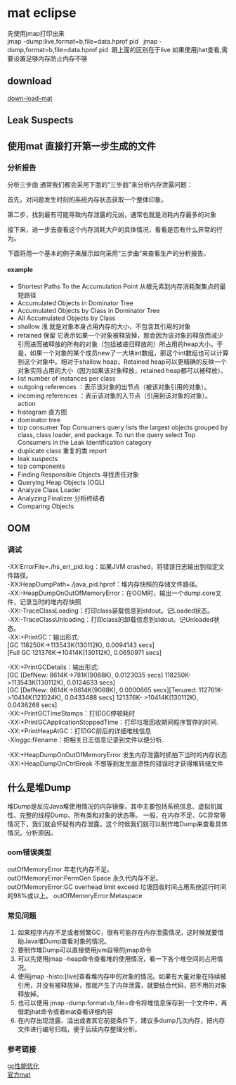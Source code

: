 # mat  eclipse
先使用jmap打印出来   
jmap -dump:live,format=b,file=data.hprof pid   
jmap -dump,format=b,file=data.hprof pid  跟上面的区别在于live
如果使用jhat查看,需要设置足够内存防止内存不够   
## download 
[down-load-mat](http://www.eclipse.org/mat/downloads.php)
##  Leak Suspects

## 使用mat 直接打开第一步生成的文件

### 分析报告
分析三步曲
通常我们都会采用下面的“三步曲”来分析内存泄露问题：

首先，对问题发生时刻的系统内存状态获取一个整体印象。

第二步，找到最有可能导致内存泄露的元凶，通常也就是消耗内存最多的对象

接下来，进一步去查看这个内存消耗大户的具体情况，看看是否有什么异常的行为。

下面将用一个基本的例子来展示如何采用“三步曲”来查看生产的分析报告。

#### example 
* Shortest Paths To the Accumulation Point  从根元素到内存消耗聚集点的最短路径
* Accumulated Objects in Dominator Tree
* Accumulated Objects by Class in Dominator Tree
* All Accumulated Objects by Class
* shallow 浅 就是对象本身占用内存的大小，不包含其引用的对象
* retained 保留 它表示如果一个对象被释放掉，那会因为该对象的释放而减少引用进而被释放的所有的对象（包括被递归释放的）所占用的heap大小。于是，如果一个对象的某个成员new了一大块int数组，那这个int数组也可以计算到这个对象中。相对于shallow heap，Retained heap可以更精确的反映一个对象实际占用的大小（因为如果该对象释放，retained heap都可以被释放）。
* list number of instances per class
* outgoing references ：表示该对象的出节点（被该对象引用的对象）。
* incoming references ：表示该对象的入节点（引用到该对象的对象）。
action
* histogram 直方图
* dominator tree  
* top consumer 
Top Consumers query lists the largest objects grouped by class, class loader, and package. To run the query select Top Consumers in the Leak Identification category 
* duplicate class 重复的类
report
* leak suspects
* top components
* Finding Responsible Objects 寻找责任对象
* Querying Heap Objects (OQL)  
* Analyze Class Loader
* Analyzing Finalizer 分析终结者
* Comparing Objects

##  OOM

### 调试
-XX:ErrorFile=./hs_err_pid<pid>.log：如果JVM crashed，将错误日志输出到指定文件路径。        
-XX:HeapDumpPath=./java_pid<pid>.hprof：堆内存快照的存储文件路径。      
-XX:-HeapDumpOnOutOfMemoryError：在OOM时，输出一个dump.core文件，记录当时的堆内存快照     
-XX:-TraceClassLoading：打印class装载信息到stdout。记Loaded状态。       
-XX:-TraceClassUnloading：打印class的卸载信息到stdout。记Unloaded状态。      
-XX:+PrintGC：输出形式:      
[GC 118250K->113543K(130112K), 0.0094143 secs]   
[Full GC 121376K->10414K(130112K), 0.0650971 secs]   
  
-XX:+PrintGCDetails：输出形式:    
[GC [DefNew: 8614K->781K(9088K), 0.0123035 secs] 118250K->113543K(130112K), 0.0124633 secs]   
[GC [DefNew: 8614K->8614K(9088K), 0.0000665 secs][Tenured: 112761K->10414K(121024K), 0.0433488 secs] 121376K- >10414K(130112K), 0.0436268 secs]     
-XX:+PrintGCTimeStamps：打印GC停顿耗时      
-XX:+PrintGCApplicationStoppedTime：打印垃圾回收期间程序暂停的时间.   
-XX:+PrintHeapAtGC：打印GC前后的详细堆栈信息    
-Xloggc:filename：把相关日志信息记录到文件以便分析.

-XX:+HeapDumpOnOutOfMemoryError  发生内存泄露时抓拍下当时的内存状态
-XX:+HeapDumpOnCtrlBreak   不想等到发生崩溃性的错误时才获得堆转储文件

## 什么是堆Dump
堆Dump是反应Java堆使用情况的内存镜像，其中主要包括系统信息、虚拟机属性、完整的线程Dump、所有类和对象的状态等。 一般，在内存不足、GC异常等情况下，我们就会怀疑有内存泄露。这个时候我们就可以制作堆Dump来查看具体情况。分析原因。

### oom错误类型
outOfMemoryError 年老代内存不足。    
outOfMemoryError:PermGen Space 永久代内存不足。    
outOfMemoryError:GC overhead limit exceed 垃圾回收时间占用系统运行时间的98%或以上。
outOfMemoryError:Metaspace

### 常见问题
1. 如果程序内存不足或者频繁GC，很有可能存在内存泄露情况，这时候就要借助Java堆Dump查看对象的情况。
2. 要制作堆Dump可以直接使用jvm自带的jmap命令
3. 可以先使用jmap -heap命令查看堆的使用情况，看一下各个堆空间的占用情况。
4. 使用jmap -histo:[live]查看堆内存中的对象的情况。如果有大量对象在持续被引用，并没有被释放掉，那就产生了内存泄露，就要结合代码，把不用的对象释放掉。
5. 也可以使用 jmap -dump:format=b,file=<fileName>命令将堆信息保存到一个文件中，再借助jhat命令或者mat查看详细内容
6. 在内存出现泄露、溢出或者其它前提条件下，建议多dump几次内存，把内存文件进行编号归档，便于后续内存整理分析。

### 参考链接
[gc性能优化](https://blog.csdn.net/column/details/14851.html)  
[官方mat](http://help.eclipse.org/oxygen/index.jsp?topic=/org.eclipse.mat.ui.help/welcome.html)

